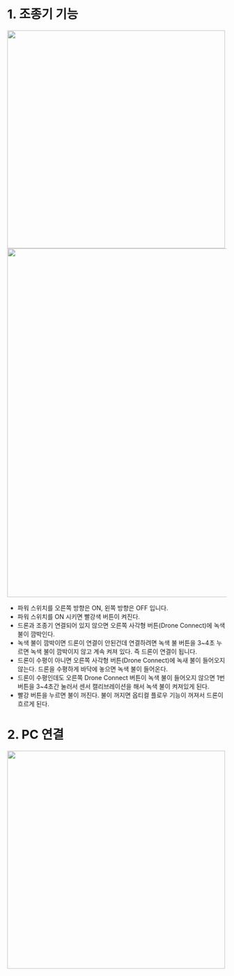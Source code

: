 # 1. 조종기 기능

<img src="https://github.com/user-attachments/assets/deb8b249-9b22-4a89-86e6-c6880303a629" width="500">

<img src="https://github.com/user-attachments/assets/c01e75b6-4185-4c0a-b894-3b08fb0e6ce0" width="800">

- 파워 스위치를  오른쪽 방향은 ON,  왼쪽 방향은 OFF 입니다.
- 파워 스위치를 ON 시키면 빨강색 버튼이 켜진다.
- 드론과 조종기 연결되어 있지 않으면 오른쪽 사각형 버튼(Drone Connect)에 녹색 불이 깜박인다.
- 녹색 불이 깜박이면 드론이 연결이 안된건데 연결하려면 녹색 불 버튼을 3~4초 누르면 녹색 불이 깜박이지 않고 계속 켜져 있다. 즉 드론이 연결이 됩니다. 
- 드론이 수평이 아니면 오른쪽 사각형 버튼(Drone Connect)에 녹새 불이 들어오지 않는다. 드론을 수평하게 바닥에 놓으면 녹색 불이 들어온다. 
- 드론이 수평인데도 오른쪽 Drone Connect 버튼이 녹색 불이 들어오지 않으면 1번 버튼을 3~4초간 눌러서 센서 캘리브레이션을 해서 녹색 불이 켜져있게 된다. 
- 빨강 버튼을 누르면 불이 꺼진다.  불이 꺼지면 옵티컬 플로우 기능이 꺼져서 드론이 흐르게 된다.  
 
# 2. PC 연결

<img src="https://github.com/user-attachments/assets/2c4e938b-70a1-45d5-8971-d369083c75d7" width="500">

